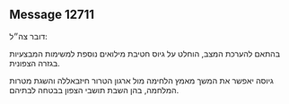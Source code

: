 ## Message 12711

דובר צה״ל:

בהתאם להערכת המצב, הוחלט על גיוס חטיבת מילואים נוספת למשימות המבצעיות בגזרה הצפונית.

גיוסה יאפשר את המשך מאמץ הלחימה מול ארגון הטרור חיזבאללה והשגת מטרות המלחמה, בהן השבת תושבי הצפון בבטחה לבתיהם.

